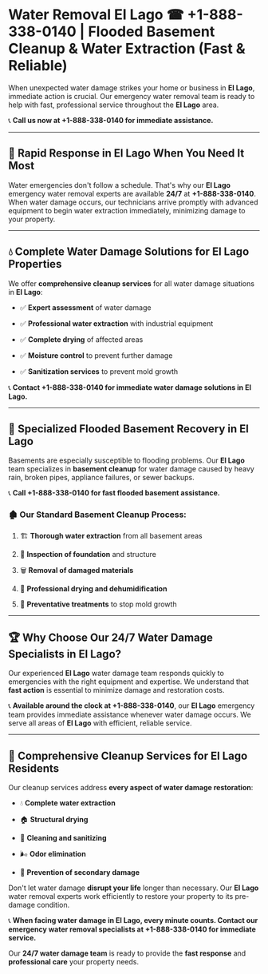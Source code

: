 # Water Removal El Lago ☎ +1-888-338-0140 | Flooded Basement Cleanup & Water Extraction (Fast & Reliable)

When unexpected water damage strikes your home or business in **El Lago**, immediate action is crucial. Our emergency water removal team is ready to help with fast, professional service throughout the **El Lago** area. 

📞 **Call us now at +1-888-338-0140 for immediate assistance.**
---
## 🚀 Rapid Response in El Lago When You Need It Most
Water emergencies don't follow a schedule. That's why our **El Lago** emergency water removal experts are available **24/7** at **+1-888-338-0140**. When water damage occurs, our technicians arrive promptly with advanced equipment to begin water extraction immediately, minimizing damage to your property.
---
## 💧 Complete Water Damage Solutions for El Lago Properties
We offer **comprehensive cleanup services** for all water damage situations in **El Lago**:
- ✅ **Expert assessment** of water damage  
- ✅ **Professional water extraction** with industrial equipment  
- ✅ **Complete drying** of affected areas  
- ✅ **Moisture control** to prevent further damage  
- ✅ **Sanitization services** to prevent mold growth  
📞 **Contact +1-888-338-0140 for immediate water damage solutions in El Lago.**
---
## 🌊 Specialized Flooded Basement Recovery in El Lago
Basements are especially susceptible to flooding problems. Our **El Lago** team specializes in **basement cleanup** for water damage caused by heavy rain, broken pipes, appliance failures, or sewer backups. 
📞 **Call +1-888-338-0140 for fast flooded basement assistance.**
### 🏚️ Our Standard Basement Cleanup Process:
1. 🏗️ **Thorough water extraction** from all basement areas  
2. 🔎 **Inspection of foundation** and structure  
3. 🗑️ **Removal of damaged materials**  
4. 💨 **Professional drying and dehumidification**  
5. 🚫 **Preventative treatments** to stop mold growth  
---
## 🏆 Why Choose Our 24/7 Water Damage Specialists in El Lago?
Our experienced **El Lago** water damage team responds quickly to emergencies with the right equipment and expertise. We understand that **fast action** is essential to minimize damage and restoration costs.
📞 **Available around the clock at +1-888-338-0140**, our **El Lago** emergency team provides immediate assistance whenever water damage occurs. We serve all areas of **El Lago** with efficient, reliable service.
---
## 🧹 Comprehensive Cleanup Services for El Lago Residents
Our cleanup services address **every aspect of water damage restoration**:
- 💧 **Complete water extraction**  
- 🏠 **Structural drying**  
- 🧼 **Cleaning and sanitizing**  
- 🌬️ **Odor elimination**  
- 🚫 **Prevention of secondary damage**  
Don't let water damage **disrupt your life** longer than necessary. Our **El Lago** water removal experts work efficiently to restore your property to its pre-damage condition.
📞 **When facing water damage in El Lago, every minute counts. Contact our emergency water removal specialists at +1-888-338-0140 for immediate service.**
Our **24/7 water damage team** is ready to provide the **fast response** and **professional care** your property needs.
